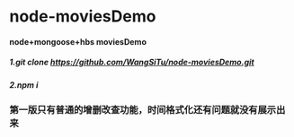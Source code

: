 # node-moviesDemo
#### node+mongoose+hbs moviesDemo
##### 1.git clone https://github.com/WangSiTu/node-moviesDemo.git 
##### 2.npm i   
### 第一版只有普通的增删改查功能，时间格式化还有问题就没有展示出来

